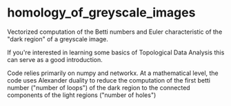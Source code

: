 # homology_of_greyscale_images

Vectorized computation of the Betti numbers and Euler characteristic of the "dark region" of a greyscale image.

If you're interested in learning some basics of Topological Data Analysis this can serve as a good introduction.

Code relies primarily on numpy and networkx. At a mathematical level, the code uses Alexander duality 
to reduce the computation of the first betti number ("number of loops") of the dark region to the 
connected components of the light regions ("number of holes")
